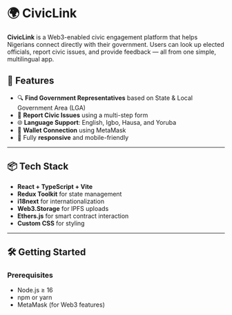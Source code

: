# 🌍 CivicLink

**CivicLink** is a Web3-enabled civic engagement platform that helps Nigerians connect directly with their government. Users can look up elected officials, report civic issues, and provide feedback — all from one simple, multilingual app.

## 🚀 Features

- 🔍 **Find Government Representatives** based on State & Local Government Area (LGA)
- 📝 **Report Civic Issues** using a multi-step form
- 🌐 **Language Support**: English, Igbo, Hausa, and Yoruba
- 🔗 **Wallet Connection** using MetaMask
- 📱 Fully **responsive** and mobile-friendly

---

## 📦 Tech Stack

- **React + TypeScript + Vite**
- **Redux Toolkit** for state management
- **i18next** for internationalization
- **Web3.Storage** for IPFS uploads
- **Ethers.js** for smart contract interaction
- **Custom CSS** for styling

---

## 🛠️ Getting Started

### Prerequisites

- Node.js ≥ 16
- npm or yarn
- MetaMask (for Web3 features)